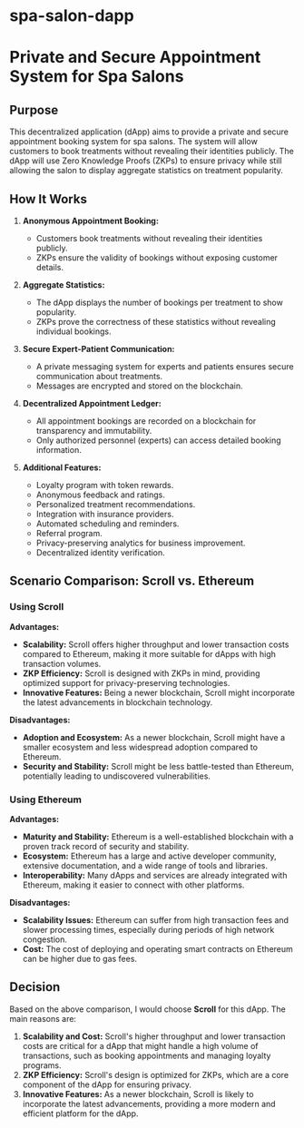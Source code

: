 # spa-salon-dapp
# Private and Secure Appointment System for Spa Salons

## Purpose

This decentralized application (dApp) aims to provide a private and secure appointment booking system for spa salons. The system will allow customers to book treatments without revealing their identities publicly. The dApp will use Zero Knowledge Proofs (ZKPs) to ensure privacy while still allowing the salon to display aggregate statistics on treatment popularity.

## How It Works

1. **Anonymous Appointment Booking:**
   - Customers book treatments without revealing their identities publicly.
   - ZKPs ensure the validity of bookings without exposing customer details.

2. **Aggregate Statistics:**
   - The dApp displays the number of bookings per treatment to show popularity.
   - ZKPs prove the correctness of these statistics without revealing individual bookings.

3. **Secure Expert-Patient Communication:**
   - A private messaging system for experts and patients ensures secure communication about treatments.
   - Messages are encrypted and stored on the blockchain.

4. **Decentralized Appointment Ledger:**
   - All appointment bookings are recorded on a blockchain for transparency and immutability.
   - Only authorized personnel (experts) can access detailed booking information.

5. **Additional Features:**
   - Loyalty program with token rewards.
   - Anonymous feedback and ratings.
   - Personalized treatment recommendations.
   - Integration with insurance providers.
   - Automated scheduling and reminders.
   - Referral program.
   - Privacy-preserving analytics for business improvement.
   - Decentralized identity verification.

## Scenario Comparison: Scroll vs. Ethereum

### Using Scroll

**Advantages:**
- **Scalability:** Scroll offers higher throughput and lower transaction costs compared to Ethereum, making it more suitable for dApps with high transaction volumes.
- **ZKP Efficiency:** Scroll is designed with ZKPs in mind, providing optimized support for privacy-preserving technologies.
- **Innovative Features:** Being a newer blockchain, Scroll might incorporate the latest advancements in blockchain technology.

**Disadvantages:**
- **Adoption and Ecosystem:** As a newer blockchain, Scroll might have a smaller ecosystem and less widespread adoption compared to Ethereum.
- **Security and Stability:** Scroll might be less battle-tested than Ethereum, potentially leading to undiscovered vulnerabilities.

### Using Ethereum

**Advantages:**
- **Maturity and Stability:** Ethereum is a well-established blockchain with a proven track record of security and stability.
- **Ecosystem:** Ethereum has a large and active developer community, extensive documentation, and a wide range of tools and libraries.
- **Interoperability:** Many dApps and services are already integrated with Ethereum, making it easier to connect with other platforms.

**Disadvantages:**
- **Scalability Issues:** Ethereum can suffer from high transaction fees and slower processing times, especially during periods of high network congestion.
- **Cost:** The cost of deploying and operating smart contracts on Ethereum can be higher due to gas fees.

## Decision

Based on the above comparison, I would choose **Scroll** for this dApp. The main reasons are:

1. **Scalability and Cost:** Scroll's higher throughput and lower transaction costs are critical for a dApp that might handle a high volume of transactions, such as booking appointments and managing loyalty programs.
2. **ZKP Efficiency:** Scroll's design is optimized for ZKPs, which are a core component of the dApp for ensuring privacy.
3. **Innovative Features:** As a newer blockchain, Scroll is likely to incorporate the latest advancements, providing a more modern and efficient platform for the dApp.


